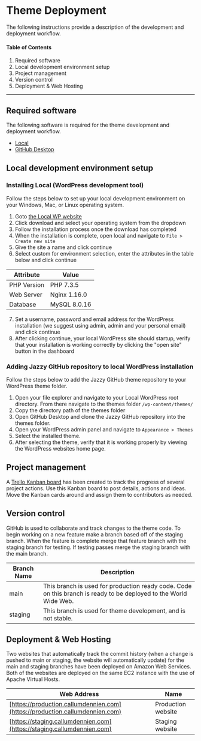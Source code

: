 # Theme Deployment
The following instructions provide a description of the development and deployment workflow.

#### Table of Contents  
1. Required software
2. Local development environment setup
3. Project management
4. Version control
5. Deployment & Web Hosting
___
## Required software
The following software is required for the theme development and deployment workflow.
- [Local](https://localwp.com/)
- [GitHub Desktop](https://desktop.github.com/)

## Local development environment setup
### Installing Local (WordPress development tool)
Follow the steps below to set up your local development environment on your Windows, Mac, or Linux operating system.
1. Goto [the Local WP website](https://localwp.com/)
2. Click download and select your operating system from the dropdown
3. Follow the installation process once the download has completed
4. When the installation is complete, open local and navigate to `File > Create new site`
5. Give the site a name and click continue
6. Select custom for environment selection, enter the attributes in the table below and click continue

Attribute  | Value
------------- | -------------
PHP Version  | PHP 7.3.5
Web Server  | Nginx 1.16.0
Database | MySQL 8.0.16

7. Set a username, password and email address for the WordPress installation (we suggest using admin, admin and your personal email) and click continue
8. After clicking continue, your local WordPress site should startup, verify that your installation is working correctly by clicking the "open site" button in the dashboard

### Adding Jazzy GitHub repository to local WordPress installation
Follow the steps below to add the Jazzy GitHub theme repository to your WordPress theme folder.
1. Open your file explorer and navigate to your Local WordPress root directory. From there navigate to the themes folder `/wp-content/themes/`
2. Copy the directory path of the themes folder
3. Open GitHub Desktop and clone the Jazzy GitHub repository into the themes folder.
4. Open your WordPress admin panel and navigate to `Appearance > Themes`
5. Select the installed theme.
6. After selecting the theme, verify that it is working properly by viewing the WordPress websites home page.

## Project management
A [Trello Kanban board](https://trello.com/b/euLtVLL8/web-project-dev) has been created to track the progress of several project actions. Use this Kanban board to post details, actions and ideas. Move the Kanban cards around and assign them to contributors as needed.

## Version control
GitHub is used to collaborate and track changes to the theme code. To begin working on a new feature make a branch based off of the staging branch. When the feature is complete merge that feature branch with the staging branch for testing. If testing passes merge the staging branch with the main branch.


Branch Name | Description
------------|------------
main | This branch is used for production ready code. Code on this branch is ready to be deployed to the World Wide Web.
staging | This branch is used for theme development, and is not stable.

## Deployment & Web Hosting
Two websites that automatically track the commit history (when a change is pushed to main or staging, the website will automatically update) for the main and staging branches have been deployed on Amazon Web Services. Both of the websites are deployed on the same EC2 instance with the use of Apache Virtual Hosts.

Web Address | Name
------------- | -------------
[https://production.callumdennien.com](https://production.callumdennien.com) | Production website
[https://staging.callumdennien.com](https://staging.callumdennien.com) | Staging website
